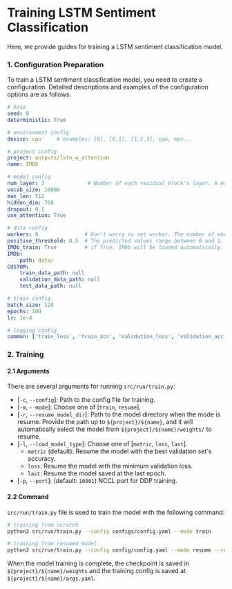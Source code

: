 # Training LSTM Sentiment Classification
Here, we provide guides for training a LSTM sentiment classification model.

### 1. Configuration Preparation
To train a LSTM sentiment classification model, you need to create a configuration.
Detailed descriptions and examples of the configuration options are as follows.

```yaml
# base
seed: 0
deterministic: True

# environment config
device: cpu     # examples: [0], [0,1], [1,2,3], cpu, mps... 

# project config
project: outputs/lstm_w_attention
name: IMDb

# model config
num_layer: 3              # Number of each residual block's layer. A model consisting of a total of (num_layer * 2 * 3 + 2) layers will be created.
vocab_size: 10000
max_len: 512
hidden_dim: 768
dropout: 0.1
use_attention: True

# data config
workers: 0               # Don't worry to set worker. The number of workers will be set automatically according to the batch size.
positive_threshold: 0.5  # The predicted values range between 0 and 1. If a predicted value is higher than the threshold, it is classified as positive.
IMDb_train: True         # if True, IMDb will be loaded automatically.
IMDb:
    path: data/
CUSTOM:
    train_data_path: null
    validation_data_path: null
    test_data_path: null

# train config
batch_size: 128
epochs: 100
lr: 1e-4

# logging config
common: ['train_loss', 'train_acc', 'validation_loss', 'validation_acc']
```


### 2. Training
#### 2.1 Arguments
There are several arguments for running `src/run/train.py`:
* [`-c`, `--config`]: Path to the config file for training.
* [`-m`, `--mode`]: Choose one of [`train`, `resume`].
* [`-r`, `--resume_model_dir`]: Path to the model directory when the mode is resume. Provide the path up to `${project}/${name}`, and it will automatically select the model from `${project}/${name}/weights/` to resume.
* [`-l`, `--load_model_type`]: Choose one of [`metric`, `loss`, `last`].
    * `metric` (default): Resume the model with the best validation set's accuracy.
    * `loss`: Resume the model with the minimum validation loss.
    * `last`: Resume the model saved at the last epoch.
* [`-p`, `--port`]: (default: `10001`) NCCL port for DDP training.


#### 2.2 Command
`src/run/train.py` file is used to train the model with the following command:
```bash
# training from scratch
python3 src/run/train.py --config configs/config.yaml --mode train

# training from resumed model
python3 src/run/train.py --config config/config.yaml --mode resume --resume_model_dir ${project}/${name}
```

When the model training is complete, the checkpoint is saved in `${project}/${name}/weights` and the training config is saved at `${project}/${name}/args.yaml`.